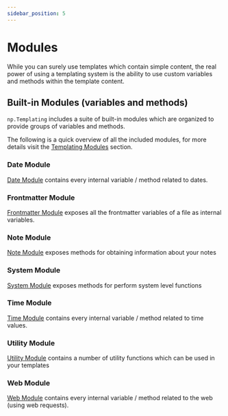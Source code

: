 ```yaml
---
sidebar_position: 5
---
```


# Modules
While you can surely use templates which contain simple content, the real power of using a templating system is the ability to use custom variables and methods within the template content.

## Built-in Modules (variables and methods)
`np.Templating` includes a suite of built-in modules which are organized to provide groups of variables and methods.

The following is a quick overview of all the included modules, for more details visit the [Templating Modules](/docs/templating-modules/overview) section.

### Date Module
[Date Module](/docs/templating-modules/date-module) contains every internal variable / method related to dates.

### Frontmatter Module
[Frontmatter Module](/docs/templating-modules/frontmatter-module) exposes all the frontmatter variables of a file as internal variables.

### Note Module
[Note Module](/docs/templating-modules/note-module) exposes methods for obtaining information about your notes

### System Module
[System Module](/docs/templating-modules/system-module) exposes methods for perform system level functions

### Time Module
[Time Module](/docs/templating-modules/time-module) contains every internal variable / method related to time values.

### Utility Module
[Utility Module](/docs/templating-modules/utility-module) contains a number of utility functions which can be used in your templates

### Web Module
[Web Module](/docs/templating-modules/web-module) contains every internal variable / method related to the web (using web requests).
